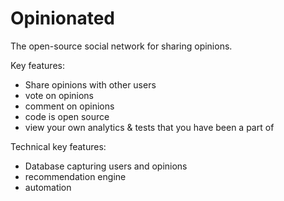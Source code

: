 # Opinionated
The open-source social network for sharing opinions.

Key features:
- Share opinions with other users
- vote on opinions
- comment on opinions
- code is open source
- view your own analytics & tests that you have been a part of

Technical key features:
- Database capturing users and opinions
- recommendation engine
- automation
